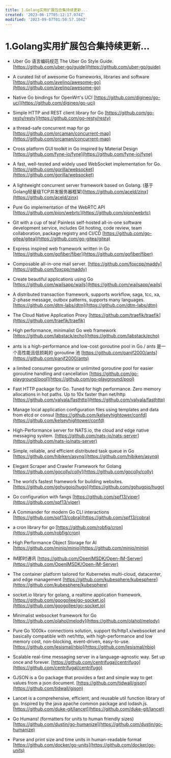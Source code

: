 ```yaml
---
title: 1.Golang实用扩展包合集持续更新...
created: '2023-06-17T05:12:17.074Z'
modified: '2023-09-07T01:50:57.104Z'
---
```


# 1.Golang实用扩展包合集持续更新...

- Uber Go 语言编码规范 The Uber Go Style Guide.
[https://github.com/uber-go/guide](https://github.com/uber-go/guide)

- A curated list of awesome Go frameworks, libraries and software
[https://github.com/avelino/awesome-go](https://github.com/avelino/awesome-go)

- Native Go bindings for OpenWrt's UCI
[https://github.com/digineo/go-uci](https://github.com/digineo/go-uci)

- Simple HTTP and REST client library for Go
[https://github.com/go-resty/resty](https://github.com/go-resty/resty)

- a thread-safe concurrent map for go
[https://github.com/orcaman/concurrent-map](https://github.com/orcaman/concurrent-map)

- Cross platform GUI toolkit in Go inspired by Material Design
[https://github.com/fyne-io/fyne](https://github.com/fyne-io/fyne)

- A fast, well-tested and widely used WebSocket implementation for Go.
[https://github.com/gorilla/websocket](https://github.com/gorilla/websocket)

- A lightweight concurrent server framework based on Golang.
(基于Golang轻量级TCP并发服务器框架)[https://github.com/aceld/zinx](https://github.com/aceld/zinx)

- Pure Go implementation of the WebRTC API
[https://github.com/pion/webrtc](https://github.com/pion/webrtc)

- Git with a cup of tea! Painless self-hosted all-in-one software development service, includes Git hosting, code review, team collaboration, package registry and CI/CD
[https://github.com/go-gitea/gitea](https://github.com/go-gitea/gitea)

- Express inspired web framework written in Go
[https://github.com/gofiber/fiber](https://github.com/gofiber/fiber)

- Composable all-in-one mail server.
[https://github.com/foxcpp/maddy](https://github.com/foxcpp/maddy)

- Create beautiful applications using Go
[https://github.com/wailsapp/wails](https://github.com/wailsapp/wails)

- A distributed transaction framework, supports workflow, saga, tcc, xa, 2-phase message, outbox patterns, supports many languages.
[https://github.com/dtm-labs/dtm](https://github.com/dtm-labs/dtm)

- The Cloud Native Application Proxy
[https://github.com/traefik/traefik](https://github.com/traefik/traefik)

- High performance, minimalist Go web framework
[https://github.com/labstack/echo](https://github.com/labstack/echo) 

- ants is a high-performance and low-cost goroutine pool in Go./ ants 是一个高性能且低损耗的 goroutine 池
[https://github.com/panjf2000/ants](https://github.com/panjf2000/ants)

- a limited consumer goroutine or unlimited goroutine pool for easier goroutine handling and cancellation
[https://github.com/go-playground/pool](https://github.com/go-playground/pool)

- Fast HTTP package for Go. Tuned for high performance. Zero memory allocations in hot paths. Up to 10x faster than net/http
[https://github.com/valyala/fasthttp](https://github.com/valyala/fasthttp)

- Manage local application configuration files using templates and data from etcd or consul
[https://github.com/kelseyhightower/confd](https://github.com/kelseyhightower/confd)

- High-Performance server for NATS.io, the cloud and edge native messaging system.
[https://github.com/nats-io/nats-server](https://github.com/nats-io/nats-server)

- Simple, reliable, and efficient distributed task queue in Go
[https://github.com/hibiken/asynq](https://github.com/hibiken/asynq)

- Elegant Scraper and Crawler Framework for Golang
[https://github.com/gocolly/colly](https://github.com/gocolly/colly)

- The world’s fastest framework for building websites.
[https://github.com/gohugoio/hugo](https://github.com/gohugoio/hugo)

- Go configuration with fangs
[https://github.com/spf13/viper](https://github.com/spf13/viper)

- A Commander for modern Go CLI interactions
[https://github.com/spf13/cobra](https://github.com/spf13/cobra)

- a cron library for go
[https://github.com/robfig/cron](https://github.com/robfig/cron)

- High Performance Object Storage for AI
[https://github.com/minio/minio](https://github.com/minio/minio)

- IM即时通讯
[https://github.com/OpenIMSDK/Open-IM-Server](https://github.com/OpenIMSDK/Open-IM-Server)

- The container platform tailored for Kubernetes multi-cloud, datacenter, and edge management
[https://github.com/kubesphere/kubesphere](https://github.com/kubesphere/kubesphere)

- socket.io library for golang, a realtime application framework.
[https://github.com/googollee/go-socket.io](https://github.com/googollee/go-socket.io)

- Minimalist websocket framework for Go
[https://github.com/olahol/melody](https://github.com/olahol/melody)

- Pure Go 1000k+ connections solution, support tls/http1.x/websocket and basically compatible with net/http, with high-performance and low memory cost, non-blocking, event-driven, easy-to-use.
[https://github.com/lesismal/nbio](https://github.com/lesismal/nbio)

- Scalable real-time messaging server in a language-agnostic way. Set up once and forever.
[https://github.com/centrifugal/centrifugo](https://github.com/centrifugal/centrifugo)

- GJSON is a Go package that provides a fast and simple way to get values from a json document. 
[https://github.com/tidwall/gjson](https://github.com/tidwall/gjson)

- Lancet is a comprehensive, efficient, and reusable util function library of go. Inspired by the java apache common package and lodash.js.
[https://github.com/duke-git/lancet](https://github.com/duke-git/lancet)

- Go Humans! (formatters for units to human friendly sizes)
[https://github.com/dustin/go-humanize](https://github.com/dustin/go-humanize)

- Parse and print size and time units in human-readable format
[https://github.com/docker/go-units](https://github.com/docker/go-units)

